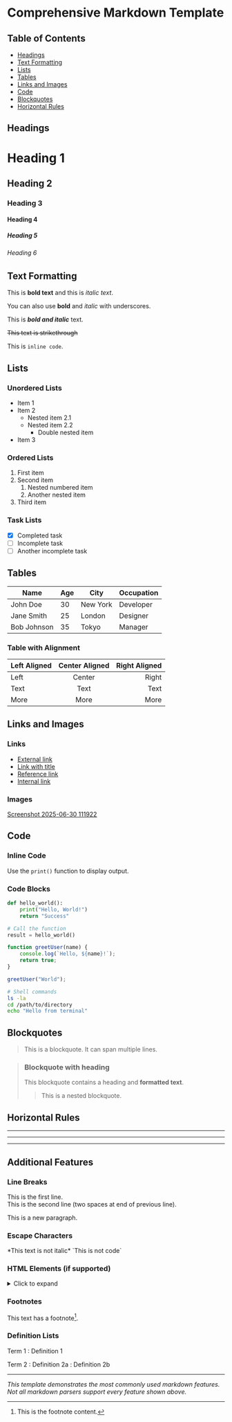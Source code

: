 # Comprehensive Markdown Template

## Table of Contents
- [Headings](#headings)
- [Text Formatting](#text-formatting)
- [Lists](#lists)
- [Tables](#tables)
- [Links and Images](#links-and-images)
- [Code](#code)
- [Blockquotes](#blockquotes)
- [Horizontal Rules](#horizontal-rules)

## Headings

# Heading 1
## Heading 2
### Heading 3
#### Heading 4
##### Heading 5
###### Heading 6

## Text Formatting

This is **bold text** and this is *italic text*.

You can also use __bold__ and _italic_ with underscores.

This is ***bold and italic*** text.

~~This text is strikethrough~~

This is `inline code`.

## Lists

### Unordered Lists
- Item 1
- Item 2
  - Nested item 2.1
  - Nested item 2.2
    - Double nested item
- Item 3

### Ordered Lists
1. First item
2. Second item
   1. Nested numbered item
   2. Another nested item
3. Third item

### Task Lists
- [x] Completed task
- [ ] Incomplete task
- [ ] Another incomplete task

## Tables

| Name | Age | City | Occupation |
|------|-----|------|------------|
| John Doe | 30 | New York | Developer |
| Jane Smith | 25 | London | Designer |
| Bob Johnson | 35 | Tokyo | Manager |

### Table with Alignment

| Left Aligned | Center Aligned | Right Aligned |
|:-------------|:--------------:|--------------:|
| Left | Center | Right |
| Text | Text | Text |
| More | More | More |

## Links and Images

### Links
- [External link](https://www.example.com)
- [Link with title](https://www.example.com "Example Website")
- [Reference link][reference]
- [Internal link](#headings)

[reference]: https://www.example.com

### Images
[Screenshot 2025-06-30 111922](https://github.com/user-attachments/assets/ff78a9b9-2847-4123-9fb5-55ebd9414902
 "Logo")

## Code

### Inline Code
Use the `print()` function to display output.

### Code Blocks

```python
def hello_world():
    print("Hello, World!")
    return "Success"

# Call the function
result = hello_world()
```

```javascript
function greetUser(name) {
    console.log(`Hello, ${name}!`);
    return true;
}

greetUser("World");
```

```bash
# Shell commands
ls -la
cd /path/to/directory
echo "Hello from terminal"
```

## Blockquotes

> This is a blockquote.
> It can span multiple lines.

> ### Blockquote with heading
> This blockquote contains a heading and **formatted text**.
> 
> > This is a nested blockquote.

## Horizontal Rules

---

***

___

## Additional Features

### Line Breaks
This is the first line.  
This is the second line (two spaces at end of previous line).

This is a new paragraph.

### Escape Characters
\*This text is not italic\*
\`This is not code\`

### HTML Elements (if supported)
<details>
<summary>Click to expand</summary>

This content is hidden by default and can be expanded.

</details>

### Footnotes
This text has a footnote[^1].

[^1]: This is the footnote content.

### Definition Lists
Term 1
: Definition 1

Term 2
: Definition 2a
: Definition 2b

---

*This template demonstrates the most commonly used markdown features. Not all markdown parsers support every feature shown above.*
